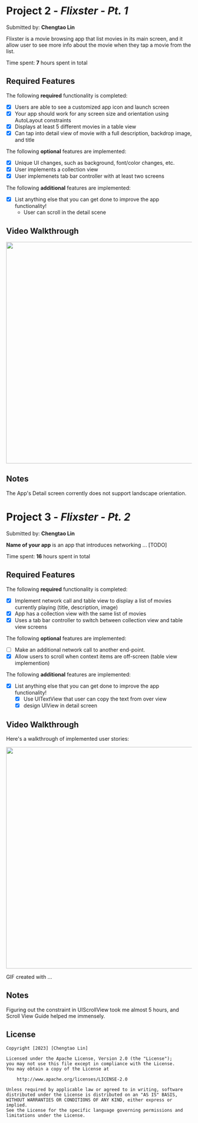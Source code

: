 # Project 2 - *Flixster - Pt. 1*

Submitted by: **Chengtao Lin**

Flixster is a movie browsing app that list movies in its main screen, and it allow user to see more info about the movie when they tap a movie from the list.

Time spent: **7** hours spent in total

## Required Features

The following **required** functionality is completed:

- [x] Users are able to see a customized app icon and launch screen
- [x] Your app should work for any screen size and orientation using AutoLayout constraints
- [x] Displays at least 5 different movies in a table view
- [x] Can tap into detail view of movie with a full description, backdrop image, and title
 
The following **optional** features are implemented:

- [x] Unique UI changes, such as background, font/color changes, etc.
- [x] User implements a collection view
- [x] User implemenets tab bar controller with at least two screens

The following **additional** features are implemented:

- [x] List anything else that you can get done to improve the app functionality!
    - User can scroll in the detail scene

## Video Walkthrough

<img src="https://github.com/TaoLyn838/IOS102/blob/main/Flixster/Flixster/AppWalkThrough/Flixster_v1.gif" width="600" height="600"><br>

## Notes
The App's Detail screen corrently does not support landscape orientation.


# Project 3 - *Flixster - Pt. 2*

Submitted by: **Chengtao Lin**

**Name of your app** is an app that introduces networking ... [TODO] 

Time spent: **16** hours spent in total

## Required Features

The following **required** functionality is completed:

- [x] Implement network call and table view to display a list of movies currently playing (title, description, image)
- [x] App has a collection view with the same list of movies
- [x] Uses a tab bar controller to switch between collection view and table view screens
 
The following **optional** features are implemented:

- [ ] Make an additional network call to another end-point.    
- [x] Allow users to scroll when context items are off-screen (table view implemention)

The following **additional** features are implemented:

- [x] List anything else that you can get done to improve the app functionality!
    - [x] Use UITextView that user can copy the text from over view
    - [x] design UIView in detail screen

## Video Walkthrough

Here's a walkthrough of implemented user stories:

<img src="https://github.com/TaoLyn838/IOS102/blob/main/Flixster/Flixster/AppWalkThrough/Flixster_v2.gif" width="600" height="600"><br>

<!-- Replace this with whatever GIF tool you used! -->
GIF created with ...  
<!-- Recommended tools:
[Kap](https://getkap.co/) for macOS
[ScreenToGif](https://www.screentogif.com/) for Windows
[peek](https://github.com/phw/peek) for Linux. -->

## Notes
Figuring out the constraint in UIScrollView took me almost 5 hours, and Scroll View Guide helped me immensely.

## License

    Copyright [2023] [Chengtao Lin]

    Licensed under the Apache License, Version 2.0 (the "License");
    you may not use this file except in compliance with the License.
    You may obtain a copy of the License at

        http://www.apache.org/licenses/LICENSE-2.0

    Unless required by applicable law or agreed to in writing, software
    distributed under the License is distributed on an "AS IS" BASIS,
    WITHOUT WARRANTIES OR CONDITIONS OF ANY KIND, either express or implied.
    See the License for the specific language governing permissions and
    limitations under the License.
